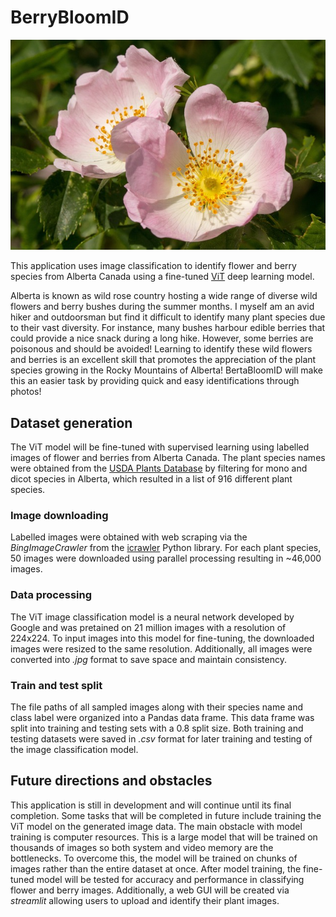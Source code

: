 # BerryBloomID
![alt text](./static/alberta_wild_roses.jpg)

This application uses image classification to identify flower and berry species from Alberta Canada using a fine-tuned
[ViT](https://huggingface.co/google/vit-base-patch16-224) deep learning model.

Alberta is known as wild rose country hosting a wide range of diverse wild flowers and berry bushes during the summer months. I myself
am an avid hiker and outdoorsman but find it difficult to identify many plant species due to their vast diversity. For instance, many bushes
harbour edible berries that could provide a nice snack during a long hike. However, some berries are poisonous and should be avoided!
Learning to identify these wild flowers and berries is an excellent skill that promotes the appreciation of the plant species growing
in the Rocky Mountains of Alberta! BertaBloomID will make this an easier task by providing quick and easy identifications through photos!

## Dataset generation
The ViT model will be fine-tuned with supervised learning using labelled images of flower and berries from Alberta Canada. The plant species
names were obtained from the [USDA Plants Database](https://plants.usda.gov/home) by filtering for mono and dicot species in Alberta, which
resulted in a list of 916 different plant species.

### Image downloading
Labelled images were obtained with web scraping via the *BingImageCrawler* from the
[icrawler](https://icrawler.readthedocs.io/en/latest/index.html) Python library. For each plant species, 50 images were downloaded using
parallel processing resulting in ~46,000 images.

### Data processing
The ViT image classification model is a neural network developed by Google and was pretained on 21 million images with a resolution of 224x224.
To input images into this model for fine-tuning, the downloaded images were resized to the same resolution. Additionally, all images were
converted into *.jpg* format to save space and maintain consistency.

### Train and test split
The file paths of all sampled images along with their species name and class label were organized into a Pandas data frame. This data frame was
split into training and testing sets with a 0.8 split size. Both training and testing datasets were saved in *.csv* format for later training
and testing of the image classification model.

## Future directions and obstacles
This application is still in development and will continue until its final completion. Some tasks that will be completed in future include
training the ViT model on the generated image data. The main obstacle with model training is computer resources. This is a large model
that will be trained on thousands of images so both system and video memory are the bottlenecks. To overcome this, the model will be
trained on chunks of images rather than the entire dataset at once. After model training, the fine-tuned model will be tested for accuracy
and performance in classifying flower and berry images. Additionally, a web GUI will be created via *streamlit* allowing users to upload
and identify their plant images.
